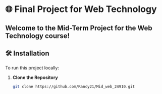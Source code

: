# 🌐 Final Project for Web Technology

Welcome to the **Mid-Term Project** for the **Web Technology** course!
---

## 🛠 Installation

To run this project locally:

1. **Clone the Repository**
   ```bash
   git clone https://github.com/Rancy21/Mid_web_24910.git

